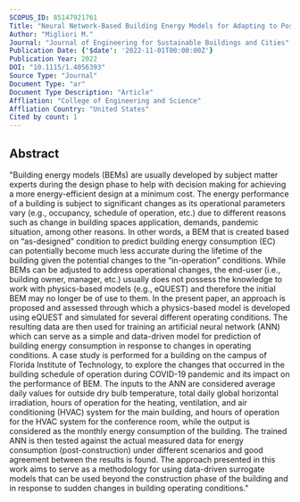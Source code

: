 ```yaml
---
SCOPUS_ID: 85147921761
Title: "Neural Network-Based Building Energy Models for Adapting to Post-Occupancy Conditions: A Case Study for Florida"
Author: "Migliori M."
Journal: "Journal of Engineering for Sustainable Buildings and Cities"
Publication Date: {'$date': '2022-11-01T00:00:00Z'}
Publication Year: 2022
DOI: "10.1115/1.4056393"
Source Type: "Journal"
Document Type: "ar"
Document Type Description: "Article"
Affliation: "College of Engineering and Science"
Affliation Country: "United States"
Cited by count: 1
---
```


## Abstract
"Building energy models (BEMs) are usually developed by subject matter experts during the design phase to help with decision making for achieving a more energy-efficient design at a minimum cost. The energy performance of a building is subject to significant changes as its operational parameters vary (e.g., occupancy, schedule of operation, etc.) due to different reasons such as change in building spaces application, demands, pandemic situation, among other reasons. In other words, a BEM that is created based on “as-designed” condition to predict building energy consumption (EC) can potentially become much less accurate during the lifetime of the building given the potential changes to the “in-operation” conditions. While BEMs can be adjusted to address operational changes, the end-user (i.e., building owner, manager, etc.) usually does not possess the knowledge to work with physics-based models (e.g., eQUEST) and therefore the initial BEM may no longer be of use to them. In the present paper, an approach is proposed and assessed through which a physics-based model is developed using eQUEST and simulated for several different operating conditions. The resulting data are then used for training an artificial neural network (ANN) which can serve as a simple and data-driven model for prediction of building energy consumption in response to changes in operating conditions. A case study is performed for a building on the campus of Florida Institute of Technology, to explore the changes that occurred in the building schedule of operation during COVID-19 pandemic and its impact on the performance of BEM. The inputs to the ANN are considered average daily values for outside dry bulb temperature, total daily global horizontal irradiation, hours of operation for the heating, ventilation, and air conditioning (HVAC) system for the main building, and hours of operation for the HVAC system for the conference room, while the output is considered as the monthly energy consumption of the building. The trained ANN is then tested against the actual measured data for energy consumption (post-construction) under different scenarios and good agreement between the results is found. The approach presented in this work aims to serve as a methodology for using data-driven surrogate models that can be used beyond the construction phase of the building and in response to sudden changes in building operating conditions."
